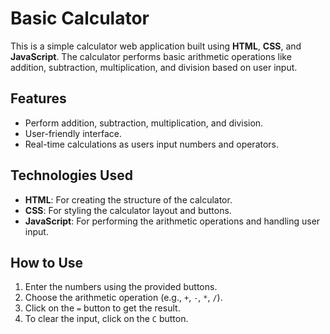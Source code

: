 # Basic Calculator

This is a simple calculator web application built using **HTML**, **CSS**, and **JavaScript**. The calculator performs basic arithmetic operations like addition, subtraction, multiplication, and division based on user input.

## Features

- Perform addition, subtraction, multiplication, and division.
- User-friendly interface.
- Real-time calculations as users input numbers and operators.

## Technologies Used

- **HTML**: For creating the structure of the calculator.
- **CSS**: For styling the calculator layout and buttons.
- **JavaScript**: For performing the arithmetic operations and handling user input.

## How to Use

1. Enter the numbers using the provided buttons.
2. Choose the arithmetic operation (e.g., `+`, `-`, `*`, `/`).
3. Click on the `=` button to get the result.
4. To clear the input, click on the `C` button.
